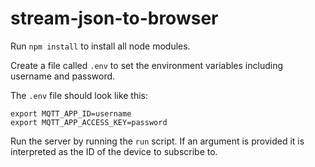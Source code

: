 # stream-json-to-browser

Run `npm install` to install all node modules.

Create a file called `.env` to set the environment variables including username and password.

The `.env` file should look like this:
```
export MQTT_APP_ID=username
export MQTT_APP_ACCESS_KEY=password
```

Run the server by running the `run` script. If an argument is provided it is interpreted as the ID of the device to subscribe to.
